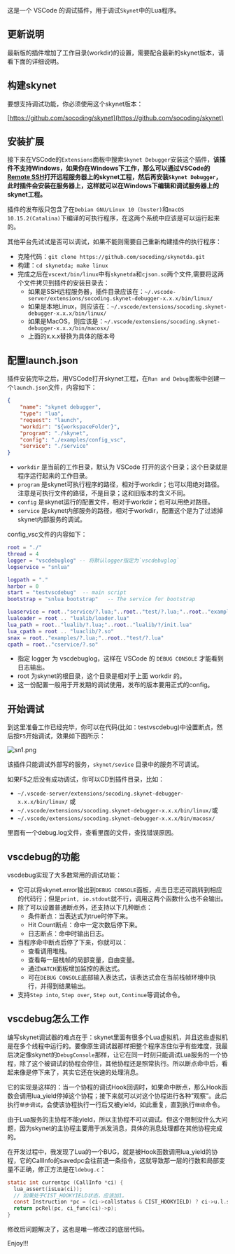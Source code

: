 这是一个 VSCode 的调试插件，用于调试`Skynet`中的Lua程序。

## 更新说明

最新版的插件增加了工作目录(workdir)的设置，需要配合最新的skynet版本，请看下面的详细说明。

## 构建skynet

要想支持调试功能，你必须使用这个skynet版本：

[https://github.com/socoding/skynet](https://github.com/socoding/skynet)

## 安装扩展

接下来在VSCode的`Extensions`面板中搜索`Skynet Debugger`安装这个插件，**该插件不支持Windows，如果你在Windows下工作，那么可以通过VSCode的[Remote SSH](https://code.visualstudio.com/docs/remote/ssh)打开远程服务器上的skynet工程，然后再安装`Skynet Debugger`，此时插件会安装在服务器上，这样就可以在Windows下编辑和调试服务器上的skynet工程。**

插件的发布版只包含了在`Debian GNU/Linux 10 (buster)`和`macOS 10.15.2(Catalina)`下编译的可执行程序，在这两个系统中应该是可以运行起来的。

其他平台先试试是否可以调试，如果不能则需要自己重新构建插件的执行程序：

- 克隆代码：`git clone https://github.com/socoding/skynetda.git`
- 构建：`cd skynetda; make linux`
- 完成之后在`vscext/bin/linux`中有`skynetda`和`cjson.so`两个文件,需要将这两个文件拷贝到插件的安装目录去：
    - 如果是SSH远程服务器，插件目录应该在：`~/.vscode-server/extensions/socoding.skynet-debugger-x.x.x/bin/linux/`
    - 如果是本地Linux，则应该在：`~/.vscode/extensions/socoding.skynet-debugger-x.x.x/bin/linux/`
	- 如果是MacOS，则应该是：`~/.vscode/extensions/socoding.skynet-debugger-x.x.x/bin/macosx/`
    - 上面的x.x.x替换为具体的版本号

## 配置launch.json

插件安装完毕之后，用VSCode打开skynet工程，在`Run and Debug`面板中创建一个`launch.json`文件，内容如下：

```json
{
	"name": "skynet debugger",
	"type": "lua",
	"request": "launch",
	"workdir": "${workspaceFolder}",
	"program": "./skynet",
	"config": "./examples/config_vsc",
	"service": "./service"
}
```

- `workdir` 是当前的工作目录，默认为 VSCode 打开的这个目录；这个目录就是程序运行起来的工作目录。
- `program` 是skynet可执行程序的路径，相对于workdir；也可以用绝对路径。注意是可执行文件的路径，不是目录；这和旧版本的含义不同。
- `config` 是skynet运行的配置文件，相对于workdir；也可以用绝对路径。
- `service` 是skynet内部服务的路径，相对于workdir，配置这个是为了过滤掉skynet内部服务的调试。

config_vsc文件的内容如下：

```lua
root = "./"
thread = 4
logger = "vscdebuglog" -- 将默认logger指定为`vscdebuglog`
logservice = "snlua"

logpath = "."
harbor = 0
start = "testvscdebug"	-- main script
bootstrap = "snlua bootstrap"	-- The service for bootstrap

luaservice = root.."service/?.lua;"..root.."test/?.lua;"..root.."examples/?.lua;"..root.."test/?/init.lua"
lualoader = root .. "lualib/loader.lua"
lua_path = root.."lualib/?.lua;"..root.."lualib/?/init.lua"
lua_cpath = root .. "luaclib/?.so"
snax = root.."examples/?.lua;"..root.."test/?.lua"
cpath = root.."cservice/?.so"
```

- 指定 logger 为 vscdebuglog，这样在 VSCode 的 `DEBUG CONSOLE` 才能看到日志输出。
- root 为skynet的根目录，这个目录是相对于上面 workdir 的。
- 这一份配置一般用于开发期的调试使用，发布的版本要用正式的config。

## 开始调试

到这里准备工作已经完毕，你可以在代码(比如：testvscdebug)中设置断点，然后按`F5`开始调试，效果如下图所示：

![sn1.png](vscext/images/sn1.png)

该插件只能调试外部写的服务，`skynet/sevice` 目录中的服务不可调试。

如果F5之后没有成功调试，你可以CD到插件目录，比如：

- `~/.vscode-server/extensions/socoding.skynet-debugger-x.x.x/bin/linux/` 或
- `~/.vscode/extensions/socoding.skynet-debugger-x.x.x/bin/linux/`或
- `~/.vscode/extensions/socoding.skynet-debugger-x.x.x/bin/macosx/`

里面有一个debug.log文件，查看里面的文件，查找错误原因。

## vscdebug的功能

vscdebug实现了大多数常用的调试功能：

- 它可以将skynet.error输出到`DEBUG CONSOLE`面板，点击日志还可跳转到相应的代码行；但是`print, io.stdout`就不行，调用这两个函数什么也不会输出。
- 除了可以设置普通断点外，还支持以下几种断点：
    - 条件断点：当表达式为true时停下来。
    - Hit Count断点：命中一定次数后停下来。
    - 日志断点：命中时输出日志。
- 当程序命中断点后停了下来，你就可以：
    - 查看调用堆栈。
    - 查看每一层栈帧的局部变量，自由变量。
    - 通过`WATCH`面板增加监控的表达式。
    - 可在`DEBUG CONSOLE`底部输入表达式，该表达式会在当前栈帧环境中执行，并得到结果输出。
- 支持`Step into`, `Step over`, `Step out`, `Continue`等调试命令。

## vscdebug怎么工作

编写skynet调试器的难点在于：skynet里面有很多个Lua虚拟机，并且这些虚拟机是在多个线程中运行的。要像原生调试器那样把整个程序冻住似乎有些难度，我最后决定像skynet的`DebugConsole`那样，让它在同一时刻只能调试Lua服务的一个协程，除了这个被调试的协程会停住，其他协程还是照常执行。所以断点命中后，看起来像是停下来了，其实它还在快速的处理消息。

它的实现是这样的：当一个协程的调试Hook回调时，如果命中断点，那么Hook函数会调用lua_yield停掉这个协程；接下来就可以对这个协程进行各种”观察”。此后执行`单步调试`，会使该协程执行一行后又被yield，如此重复，直到执行`继续`命令。

由于Lua服务的主协程不能yield，所以主协程不可以调试。但这个限制没什么大问题，因为skynet的主协程主要用于派发消息，具体的消息处理都在其他协程完成的。

在开发过程中，我发现了Lua的一个BUG，就是被Hook函数调用lua_yield的协程，它的CallInfo的savedpc会往前退一条指令，这就导致那一层的行数和局部变量不正确，修正方法是在`ldebug.c`：

```c
static int currentpc (CallInfo *ci) {
  lua_assert(isLua(ci));
  // 如果处于CIST_HOOKYIELD状态，应该加1。
  const Instruction *pc = (ci->callstatus & CIST_HOOKYIELD) ? ci->u.l.savedpc + 1 : ci->u.l.savedpc;
  return pcRel(pc, ci_func(ci)->p);
}
```

修改后问题解决了，这也是唯一修改过的底层代码。

Enjoy!!!

